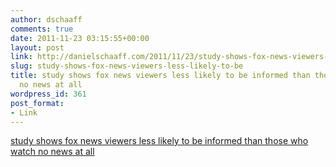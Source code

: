 ```yaml
---
author: dschaaff
comments: true
date: 2011-11-23 03:15:55+00:00
layout: post
link: http://danielschaaff.com/2011/11/23/study-shows-fox-news-viewers-less-likely-to-be/
slug: study-shows-fox-news-viewers-less-likely-to-be
title: study shows fox news viewers less likely to be informed than those who watch
  no news at all
wordpress_id: 361
post_format:
- Link
---
```


[study shows fox news viewers less likely to be informed than those who watch no news at all](http://slatest.slate.com/posts/2011/11/21/fairleigh_dickinson_publicmind_poll_shows_fox_news_viewers_less_informed_on_major_news_stories.html)
